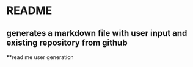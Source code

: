 # README
## generates a markdown file with user input and existing repository from github

**read me user generation
